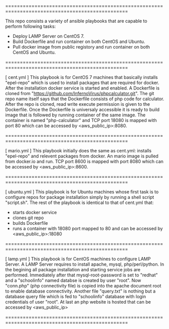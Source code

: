 ================================================================================================

This repo consists a variety of ansible playbooks that are capable to perform following tasks:
  -  Deploy LAMP Server on CentOS 7.
  -  Build Dockerfile and run container on both CentOS and Ubuntu.
  -  Pull docker image from public registory and run container 
     on both CentOS and Ubuntu.

================================================================================================

[ cent.yml ]
 This playbook is for CentOS 7 machines that basically installs "epel-repo" which is used to install packages that are required for docker. After the installation docker service is started and enabled. A Dockerfile is cloned from "https://github.com/InfernoVirus/phpcalculator.git". The git repo name itself says that the Dockerfile consists of php code for calculator. After the repo is cloned, read write execute permission is given to the Dockerfile. Once the Dockerfile is universaly accessible it is ready to build image that is followed by running container of the same image. The container is named "php-calculator" and TCP port 18080 is mapped with port 80 which can be accessed by <aws_public_ip>:8080.

================================================================================================

[ mario.yml ]
 This playbook initially does the same as cent.yml: installs "epel-repo" and relevent packages from docker. An mario image is pulled from docker.io and run. TCP port 8600 is mapped with port 8080 which can be accessed by <aws_public_ip>:8600.

================================================================================================

[ ubuntu.yml ]
 This playbook is for Ubuntu machines whose first task is to configure repos for package installation simply by running a shell script "script.sh". The rest of the playbook is identical to that of cent.yml that:
 - starts docker service
 - clones git repo
 - builds Dockerfile
 - runs a container with 18080 port mapped to 80 and can be accessed by <aws_public_ip>:18080

================================================================================================

[ lamp.yml ]
 This playbook is for CentOS machines to configure LAMP Server.
A LAMP Server requires to install apache, mysql, php/perl/python.
In the begining all package installation and starting service jobs are performed. Immediately after that mysql-root-password is set to "redhat" and a "schoolinfo" named databse is created by user "root". Now "conn.php" (php connectivity file) is copied into the apache document root to enable database connectivity. Another file "query.txt" is nothing but a database query file which is fed to "schoolinfo" database with login credentials of user "root". At last an php website is hosted that can be accessed by <aws_public_ip>

================================================================================================
